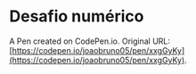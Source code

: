 # Desafio numérico

A Pen created on CodePen.io. Original URL: [https://codepen.io/joaobruno05/pen/xxgGyKy](https://codepen.io/joaobruno05/pen/xxgGyKy).


